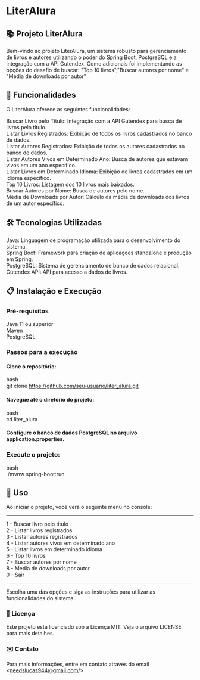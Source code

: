 # LiterAlura
## 📚 Projeto LiterAlura
Bem-vindo ao projeto LiterAlura, um sistema robusto para gerenciamento de livros e autores utilizando o poder do Spring Boot, PostgreSQL e a integração com a API Gutendex.
Como adicionais foi implementando as opções do desafio de buscar: "Top 10 livros","Buscar autores por nome" e "Media de downloads por autor" 

## 🚀 Funcionalidades
O LiterAlura oferece as seguintes funcionalidades:

Buscar Livro pelo Título: Integração com a API Gutendex para busca de livros pelo título.<br>
Listar Livros Registrados: Exibição de todos os livros cadastrados no banco de dados.<br>
Listar Autores Registrados: Exibição de todos os autores cadastrados no banco de dados.<br>
Listar Autores Vivos em Determinado Ano: Busca de autores que estavam vivos em um ano específico.<br>
Listar Livros em Determinado Idioma: Exibição de livros cadastrados em um idioma específico.<br>
Top 10 Livros: Listagem dos 10 livros mais baixados.<br>
Buscar Autores por Nome: Busca de autores pelo nome.<br>
Média de Downloads por Autor: Cálculo da média de downloads dos livros de um autor específico.<br>

## 🛠️ Tecnologias Utilizadas
Java: Linguagem de programação utilizada para o desenvolvimento do sistema.<br>
Spring Boot: Framework para criação de aplicações standalone e produção em Spring.<br>
PostgreSQL: Sistema de gerenciamento de banco de dados relacional.<br>
Gutendex API: API para acesso a dados de livros.<br>

## 📋 Instalação e Execução<br>
### Pré-requisitos<br>
Java 11 ou superior<br>
Maven<br>
PostgreSQL<br>

### Passos para a execução<br>
#### Clone o repositório:<br>
bash<br>
git clone https://github.com/seu-usuario/liter_alura.git<br>

#### Navegue até o diretório do projeto:<br>
bash<br>
cd liter_alura<br>
#### Configure o banco de dados PostgreSQL no arquivo application.properties.<br>

### Execute o projeto:<br>
bash<br>
./mvnw spring-boot:run<br>
## 📖 Uso<br>
Ao iniciar o projeto, você verá o seguinte menu no console:<br>
**********************************************
1 - Buscar livro pelo titulo<br>
2 - Listar livros registrados<br>
3 - Listar autores registrados<br>
4 - Listar autores vivos em determinado ano<br>
5 - Listar livros em determinado idioma<br>
6 - Top 10 livros<br>
7 - Buscar autores por nome<br>
8 - Media de downloads por autor<br>
0 - Sair<br>
**********************************************
Escolha uma das opções e siga as instruções para utilizar as funcionalidades do sistema.<br>

### 📝 Licença<br>
Este projeto está licenciado sob a Licença MIT. Veja o arquivo LICENSE para mais detalhes.<br>

### ✉️ Contato<br>
Para mais informações, entre em contato através do email <needslucas944@gmail.com/>
